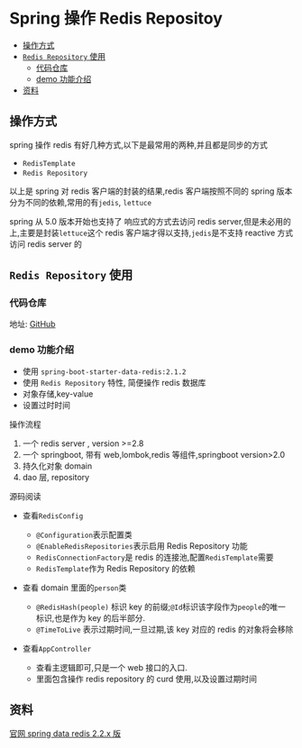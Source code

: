 # Spring 操作 Redis Repositoy
<!-- toc -->

- [操作方式](#操作方式)
- [`Redis Repository` 使用](#Redis-Repository-使用)
  * [代码仓库](#代码仓库)
  * [demo 功能介绍](#demo-功能介绍)
- [资料](#资料)

<!-- tocstop -->
## 操作方式

spring 操作 redis 有好几种方式,以下是最常用的两种,并且都是同步的方式

-   `RedisTemplate`
-   `Redis Repository`

以上是 spring 对 redis 客户端的封装的结果,redis 客户端按照不同的 spring 版本分为不同的依赖,常用的有`jedis`, `lettuce`

spring 从 5.0 版本开始也支持了 响应式的方式去访问 redis server,但是未必用的上,主要是封装`lettuce`这个 redis 客户端才得以支持,`jedis`是不支持 reactive 方式访问 redis server 的

## `Redis Repository` 使用

### 代码仓库

地址: [GitHub](https://github.com/suveng/demo/tree/master/spring.redis)

### demo 功能介绍

-   使用 `spring-boot-starter-data-redis:2.1.2`
-   使用 `Redis Repository` 特性, 简便操作 redis 数据库
-   对象存储,key-value
-   设置过时时间

操作流程

1. 一个 redis server , version >=2.8
2. 一个 springboot, 带有 web,lombok,redis 等组件,springboot version>2.0
3. 持久化对象 domain
4. dao 层, repository

源码阅读

-   查看`RedisConfig`
    -   `@Configuration`表示配置类
    -   `@EnableRedisRepositories`表示启用 Redis Repository 功能
    -   `RedisConnectionFactory`是 redis 的连接池,配置`RedisTemplate`需要
    -   `RedisTemplate`作为 Redis Repository 的依赖
-   查看 domain 里面的`person`类

    -   `@RedisHash(people)` 标识 key 的前缀;`@Id`标识该字段作为`people`的唯一标识,也是作为 key 的后半部分.
    -   `@TimeToLive` 表示过期时间,一旦过期,该 key 对应的 redis 的对象将会移除

-   查看`AppController`
    -   查看主逻辑即可,只是一个 web 接口的入口.
    -   里面包含操作 redis repository 的 curd 使用,以及设置过期时间

## 资料

[官网 spring data redis 2.2.x 版](https://docs.spring.io/spring-data/redis/docs/2.2.x/reference/html/#reference)

